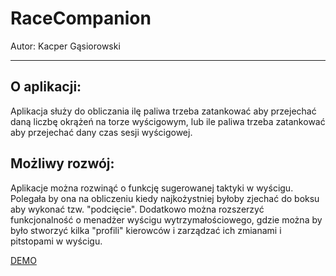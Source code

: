 # **RaceCompanion**

Autor: Kacper Gąsiorowski
***
## O aplikacji:
Aplikacja służy do obliczania ilę paliwa trzeba zatankować aby przejechać daną liczbę okrążeń na torze wyścigowym, lub ile paliwa trzeba zatankować aby przejechać dany czas sesji wyścigowej.

## Możliwy rozwój:
Aplikacje można rozwinąć o funkcję sugerowanej taktyki w wyścigu. Polegała by ona na obliczeniu kiedy najkożystniej byłoby zjechać do boksu aby wykonać tzw. "podcięcie". Dodatkowo można rozszerzyć funkcjonalność o menadżer wyścigu wytrzymałościowego, gdzie można by było stworzyć kilka "profili" kierowców i zarządzać ich zmianami i pitstopami w wyścigu.

[DEMO](https://youtu.be/kGmvjQtPba4)
